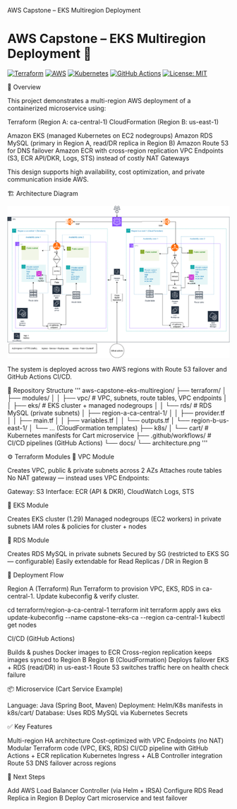 AWS Capstone – EKS Multiregion Deployment 

# AWS Capstone – EKS Multiregion Deployment 🚀

[![Terraform](https://img.shields.io/badge/Terraform-v1.7+-623CE4?logo=terraform&logoColor=white)](https://www.terraform.io/)
[![AWS](https://img.shields.io/badge/AWS-Cloud-orange?logo=amazon-aws&logoColor=white)](https://aws.amazon.com/)
[![Kubernetes](https://img.shields.io/badge/Kubernetes-1.29-blue?logo=kubernetes&logoColor=white)](https://kubernetes.io/)
[![GitHub Actions](https://img.shields.io/badge/GitHub-Actions-2088FF?logo=github-actions&logoColor=white)](https://github.com/features/actions)
[![License: MIT](https://img.shields.io/badge/License-MIT-yellow.svg)](https://opensource.org/licenses/MIT)

📌 Overview

This project demonstrates a multi-region AWS deployment of a containerized microservice using:

Terraform (Region A: ca-central-1)
CloudFormation (Region B: us-east-1)

Amazon EKS (managed Kubernetes on EC2 nodegroups)
Amazon RDS MySQL (primary in Region A, read/DR replica in Region B)
Amazon Route 53 for DNS failover
Amazon ECR with cross-region replication
VPC Endpoints (S3, ECR API/DKR, Logs, STS) instead of costly NAT Gateways

This design supports high availability, cost optimization, and private communication inside AWS.

🏗️ Architecture Diagram

![Architecture](./docs/architecture.png)

The system is deployed across two AWS regions with Route 53 failover and GitHub Actions CI/CD.

📂 Repository Structure
'''
aws-capstone-eks-multiregion/
├── terraform/
│ ├── modules/
│ │ ├── vpc/ # VPC, subnets, route tables, VPC endpoints
│ │ ├── eks/ # EKS cluster + managed nodegroups
│ │ └── rds/ # RDS MySQL (private subnets)
│ ├── region-a-ca-central-1/
│ │ ├── provider.tf
│ │ ├── main.tf
│ │ ├── variables.tf
│ │ └── outputs.tf
│ └── region-b-us-east-1/
│ └── ... (CloudFormation templates)
├── k8s/
│ └── cart/ # Kubernetes manifests for Cart microservice
├── .github/workflows/ # CI/CD pipelines (GitHub Actions)
└── docs/
└── architecture.png
'''

⚙️ Terraform Modules
🔹 VPC Module

Creates VPC, public & private subnets across 2 AZs
Attaches route tables
No NAT gateway — instead uses VPC Endpoints:

Gateway: S3
Interface: ECR (API & DKR), CloudWatch Logs, STS

🔹 EKS Module

Creates EKS cluster (1.29)
Managed nodegroups (EC2 workers) in private subnets
IAM roles & policies for cluster + nodes

🔹 RDS Module

Creates RDS MySQL in private subnets
Secured by SG (restricted to EKS SG — configurable)
Easily extendable for Read Replicas / DR in Region B

🔄 Deployment Flow

Region A (Terraform)
Run Terraform to provision VPC, EKS, RDS in ca-central-1.
Update kubeconfig & verify cluster.

cd terraform/region-a-ca-central-1
terraform init
terraform apply
aws eks update-kubeconfig --name capstone-eks-ca --region ca-central-1
kubectl get nodes


CI/CD (GitHub Actions)

Builds & pushes Docker images to ECR
Cross-region replication keeps images synced to Region B
Region B (CloudFormation)
Deploys failover EKS + RDS (read/DR) in us-east-1
Route 53 switches traffic here on health check failure

📦 Microservice (Cart Service Example)

Language: Java (Spring Boot, Maven)
Deployment: Helm/K8s manifests in k8s/cart/
Database: Uses RDS MySQL via Kubernetes Secrets

✅ Key Features

Multi-region HA architecture
Cost-optimized with VPC Endpoints (no NAT)
Modular Terraform code (VPC, EKS, RDS)
CI/CD pipeline with GitHub Actions + ECR replication
Kubernetes Ingress + ALB Controller integration
Route 53 DNS failover across regions

🚀 Next Steps

Add AWS Load Balancer Controller (via Helm + IRSA)
Configure RDS Read Replica in Region B
Deploy Cart microservice and test failover
